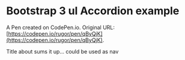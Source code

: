 # Bootstrap 3 ul Accordion example

A Pen created on CodePen.io. Original URL: [https://codepen.io/rugor/pen/qByQjK](https://codepen.io/rugor/pen/qByQjK).

Title about sums it up... could be used as nav
